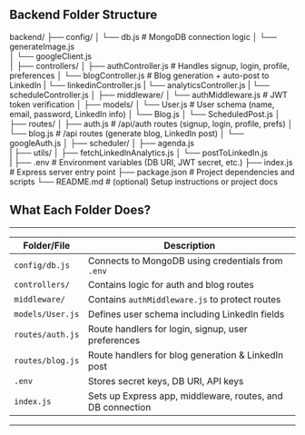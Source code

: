 ## Backend Folder Structure

backend/
├── config/
│   └── db.js                        # MongoDB connection logic
│   └── generateImage.js  
│   └── googleClient.js  
│
├── controllers/
│   ├── authController.js           # Handles signup, login, profile, preferences
│   └── blogController.js           # Blog generation + auto-post to LinkedIn
|   └── linkedinController.js
|   └── analyticsController.js
|   └── scheduleController.js
│
├── middleware/
│   └── authMiddleware.js           # JWT token verification
│
├── models/
│   └── User.js                     # User schema (name, email, password, LinkedIn info)
│   └── Blog.js
│   └── ScheduledPost.js
│
├── routes/
│   ├── auth.js                     # /api/auth routes (signup, login, profile, prefs)
│   └── blog.js                     # /api routes (generate blog, LinkedIn post)
│   └── googleAuth.js
│
├── scheduler/
│   ├── agenda.js  
|
├── utils/
│   ├── fetchLinkedInAnalytics.js
│   └── postToLinkedIn.js   
|
├── .env                            # Environment variables (DB URI, JWT secret, etc.)
├── index.js                        # Express server entry point
├── package.json                    # Project dependencies and scripts
└── README.md                       # (optional) Setup instructions or project docs


## What Each Folder Does?

---------------------------------------------------------------------------------
| Folder/File      | Description                                                |
| ---------------- | ---------------------------------------------------------- |
| `config/db.js`   | Connects to MongoDB using credentials from `.env`          |
| `controllers/`   | Contains logic for auth and blog routes                    |
| `middleware/`    | Contains `authMiddleware.js` to protect routes             |
| `models/User.js` | Defines user schema including LinkedIn fields              |
| `routes/auth.js` | Route handlers for login, signup, user preferences         |
| `routes/blog.js` | Route handlers for blog generation & LinkedIn post         |
| `.env`           | Stores secret keys, DB URI, API keys                       |
| `index.js`       | Sets up Express app, middleware, routes, and DB connection |
---------------------------------------------------------------------------------


